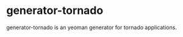 generator-tornado
=================

generator-tornado is an yeoman generator for tornado applications.
